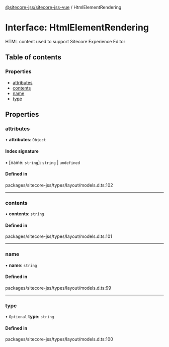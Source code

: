 [@sitecore-jss/sitecore-jss-vue](../README.md) / HtmlElementRendering

# Interface: HtmlElementRendering

HTML content used to support Sitecore Experience Editor

## Table of contents

### Properties

- [attributes](HtmlElementRendering.md#attributes)
- [contents](HtmlElementRendering.md#contents)
- [name](HtmlElementRendering.md#name)
- [type](HtmlElementRendering.md#type)

## Properties

### attributes

• **attributes**: `Object`

#### Index signature

▪ [name: `string`]: `string` \| `undefined`

#### Defined in

packages/sitecore-jss/types/layout/models.d.ts:102

___

### contents

• **contents**: `string`

#### Defined in

packages/sitecore-jss/types/layout/models.d.ts:101

___

### name

• **name**: `string`

#### Defined in

packages/sitecore-jss/types/layout/models.d.ts:99

___

### type

• `Optional` **type**: `string`

#### Defined in

packages/sitecore-jss/types/layout/models.d.ts:100
